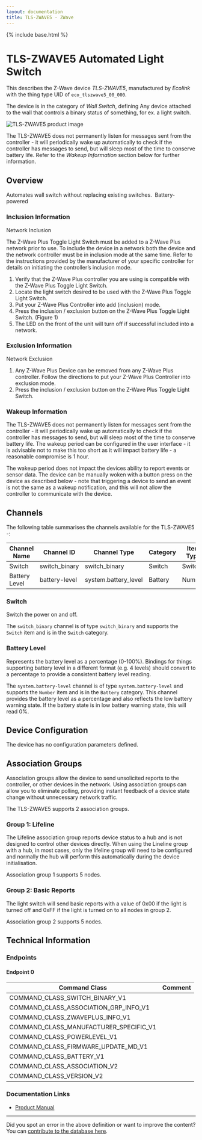 ```yaml
---
layout: documentation
title: TLS-ZWAVE5 - ZWave
---
```


{% include base.html %}

# TLS-ZWAVE5 Automated Light Switch
This describes the Z-Wave device *TLS-ZWAVE5*, manufactured by *Ecolink* with the thing type UID of ```eco_tlszwave5_00_000```.

The device is in the category of *Wall Switch*, defining Any device attached to the wall that controls a binary status of something, for ex. a light switch.

![TLS-ZWAVE5 product image](https://opensmarthouse.org/zwavedatabase/915/image/)


The TLS-ZWAVE5 does not permanently listen for messages sent from the controller - it will periodically wake up automatically to check if the controller has messages to send, but will sleep most of the time to conserve battery life. Refer to the *Wakeup Information* section below for further information.

## Overview

Automates wall switch without replacing existing switches.  Battery-powered

### Inclusion Information

Network Inclusion

The Z-Wave Plus Toggle Light Switch must be added to a Z-Wave Plus network prior to use. To include the device in a network both the device and the network controller must be in inclusion mode at the same time. Refer to the instructions provided by the manufacturer of your specific controller for details on initiating the controller’s inclusion mode.

  1. Verify that the Z-Wave Plus controller you are using is compatible with the Z-Wave Plus Toggle Light Switch.
  2. Locate the light switch desired to be used with the Z-Wave Plus Toggle Light Switch.
  3. Put your Z-Wave Plus Controller into add (inclusion) mode.
  4. Press the inclusion / exclusion button on the Z-Wave Plus Toggle Light Switch. (Figure 1)
  5. The LED on the front of the unit will turn off if successful included into a network.

### Exclusion Information

Network Exclusion

  1. Any Z-Wave Plus Device can be removed from any Z-Wave Plus controller. Follow the directions to put your Z-Wave Plus Controller into exclusion mode.
  2. Press the inclusion / exclusion button on the Z-Wave Plus Toggle Light Switch.

### Wakeup Information

The TLS-ZWAVE5 does not permanently listen for messages sent from the controller - it will periodically wake up automatically to check if the controller has messages to send, but will sleep most of the time to conserve battery life. The wakeup period can be configured in the user interface - it is advisable not to make this too short as it will impact battery life - a reasonable compromise is 1 hour.

The wakeup period does not impact the devices ability to report events or sensor data. The device can be manually woken with a button press on the device as described below - note that triggering a device to send an event is not the same as a wakeup notification, and this will not allow the controller to communicate with the device.

## Channels

The following table summarises the channels available for the TLS-ZWAVE5 -:

| Channel Name | Channel ID | Channel Type | Category | Item Type |
|--------------|------------|--------------|----------|-----------|
| Switch | switch_binary | switch_binary | Switch | Switch | 
| Battery Level | battery-level | system.battery_level | Battery | Number |

### Switch
Switch the power on and off.

The ```switch_binary``` channel is of type ```switch_binary``` and supports the ```Switch``` item and is in the ```Switch``` category.

### Battery Level
Represents the battery level as a percentage (0-100%). Bindings for things supporting battery level in a different format (e.g. 4 levels) should convert to a percentage to provide a consistent battery level reading.

The ```system.battery-level``` channel is of type ```system.battery-level``` and supports the ```Number``` item and is in the ```Battery``` category.
This channel provides the battery level as a percentage and also reflects the low battery warning state. If the battery state is in low battery warning state, this will read 0%.


## Device Configuration

The device has no configuration parameters defined.

## Association Groups

Association groups allow the device to send unsolicited reports to the controller, or other devices in the network. Using association groups can allow you to eliminate polling, providing instant feedback of a device state change without unnecessary network traffic.

The TLS-ZWAVE5 supports 2 association groups.

### Group 1: Lifeline

The Lifeline association group reports device status to a hub and is not designed to control other devices directly. When using the Lineline group with a hub, in most cases, only the lifeline group will need to be configured and normally the hub will perform this automatically during the device initialisation.

Association group 1 supports 5 nodes.

### Group 2: Basic Reports

The light switch will send basic reports with a value of 0x00 if the light is turned off and 0xFF if the light is turned on to all nodes in group 2.

Association group 2 supports 5 nodes.

## Technical Information

### Endpoints

#### Endpoint 0

| Command Class | Comment |
|---------------|---------|
| COMMAND_CLASS_SWITCH_BINARY_V1| |
| COMMAND_CLASS_ASSOCIATION_GRP_INFO_V1| |
| COMMAND_CLASS_ZWAVEPLUS_INFO_V1| |
| COMMAND_CLASS_MANUFACTURER_SPECIFIC_V1| |
| COMMAND_CLASS_POWERLEVEL_V1| |
| COMMAND_CLASS_FIRMWARE_UPDATE_MD_V1| |
| COMMAND_CLASS_BATTERY_V1| |
| COMMAND_CLASS_ASSOCIATION_V2| |
| COMMAND_CLASS_VERSION_V2| |

### Documentation Links

* [Product Manual](https://www.opensmarthouse.org/zwavedatabase/915/ea1265b3f76f673ca8cf54cc210044665d4dae83.pdf)

---

Did you spot an error in the above definition or want to improve the content?
You can [contribute to the database here](https://www.opensmarthouse.org/zwavedatabase/915).
